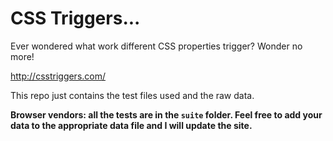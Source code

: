 # CSS Triggers...

Ever wondered what work different CSS properties trigger? Wonder no more!

http://csstriggers.com/

This repo just contains the test files used and the raw data.

**Browser vendors: all the tests are in the `suite` folder. Feel free to add your data to the appropriate data file and I will update the site.**
